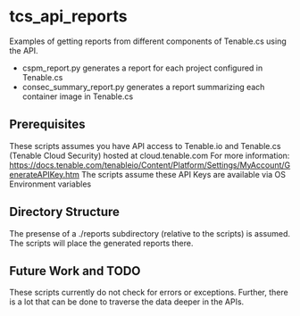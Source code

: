 # tcs_api_reports
Examples of getting reports from different components of Tenable.cs using the API. 

* cspm_report.py generates a report for each project configured in Tenable.cs
* consec_summary_report.py generates a report summarizing each container image in Tenable.cs

## Prerequisites

These scripts assumes you have API access to Tenable.io and Tenable.cs (Tenable Cloud Security) hosted at cloud.tenable.com
For more information: https://docs.tenable.com/tenableio/Content/Platform/Settings/MyAccount/GenerateAPIKey.htm
The scripts assume these API Keys are available via OS Environment variables

## Directory Structure

The presense of a ./reports subdirectory (relative to the scripts) is assumed. The scripts will place the generated reports there.

## Future Work and TODO

These scripts currently do not check for errors or exceptions. Further, there is a lot that can be done to traverse the data deeper in the APIs.
